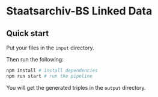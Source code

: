 # Staatsarchiv-BS Linked Data

## Quick start

Put your files in the `input` directory.

Then run the following:

```sh
npm install # install dependencies
npm run start # run the pipeline
```

You will get the generated triples in the `output` directory.
